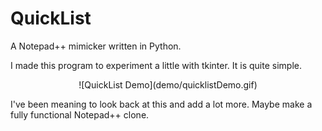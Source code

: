 # QuickList
A Notepad++ mimicker written in Python.

I made this program to experiment a little with tkinter. It is quite simple.

<p align="center">
![QuickList Demo](demo/quicklistDemo.gif)
<p>

I've been meaning to look back at this and add a lot more. Maybe make a fully functional Notepad++ clone.
